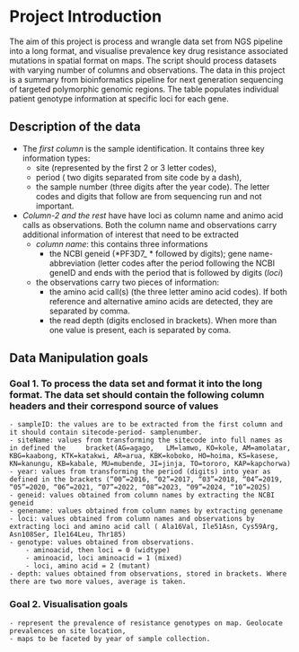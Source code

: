 # Project Introduction

The aim of this project is process and wrangle data set from NGS
pipeline into a long format, and visualise prevalence key drug
resistance associated mutations in spatial format on maps. The script
should process datasets with varying number of columns and observations.
The data in this project is a summary from bioinformatics pipeline for
next generation sequencing of targeted polymorphic genomic regions. The
table populates individual patient genotype information at specific loci
for each gene.

## Description of the data

-   The *first column* is the sample identification. It contains three
    key information types:
    -   site (represented by the first 2 or 3 letter codes),
    -   period ( two digits separated from site code by a dash),
    -   the sample number (three digits after the year code). The letter
        codes and digits that follow are from sequencing run and not
        important.
-   *Column-2 and the rest* have have loci as column name and animo acid
    calls as observations. Both the column name and observations carry
    additional information of interest that need to be extracted
    -   *column name*: this contains three informations
        -   the NCBI geneid (*PF3D7\_ * followed by digits); gene
            name-abbreviation (letter codes after the period following
            the NCBI geneID and ends with the period that is followed by
            digits (*loci*)
    -   the observations carry two pieces of information:
        -   the amino acid call(s) (the three letter amino acid codes).
            If both reference and alternative amino acids are detected,
            they are separated by comma.
        -   the read depth (digits enclosed in brackets). When more than
            one value is present, each is separated by coma.

## Data Manipulation goals

### Goal 1. To process the data set and format it into the long format. The data set should contain the following column headers and their correspond source of values

    - sampleID: the values are to be extracted from the first column and it should contain sitecode-period- samplenumber.
    - siteName: values from transforming the sitecode into full names as in defined the     bracket(AG=agago,   LM=lamwo, KO=kole, AM=amolatar, KBG=kaabong, KTK=katakwi, AR=arua, KBK=koboko, HO=hoima, KS=kasese, KN=kanungu, KB=kabale, MU=mubende, JI=jinja, TO=tororo, KAP=kapchorwa)
    - year: values from transforming the period (digits) into year as defined in the brackets (“00”=2016, “02”=2017, “03”=2018, “04”=2019, “05”=2020, “06”=2021, “07”=2022, “08”=2023, “09”=2024, “10”=2025)
    - geneid: values obtained from column names by extracting the NCBI geneid
    - genename: values obtained from column names by extracting genename 
    - loci: values obtained from column names and observations by extracting loci and amino acid call ( Ala16Val, Ile51Asn, Cys59Arg,   Asn108Ser, Ile164Leu, Thr185)
    - genotype: values obtained from observations. 
        - aminoacid, then loci = 0 (widtype)
        - aminoacid, loci aminoacid = 1 (mixed)
        - loci, amino acid = 2 (mutant)
    - depth: values obtained from observations, stored in brackets. Where there are two more values, average is taken.

### Goal 2. Visualisation goals

    - represent the prevalence of resistance genotypes on map. Geolocate prevalences on site location,
    - maps to be faceted by year of sample collection.

